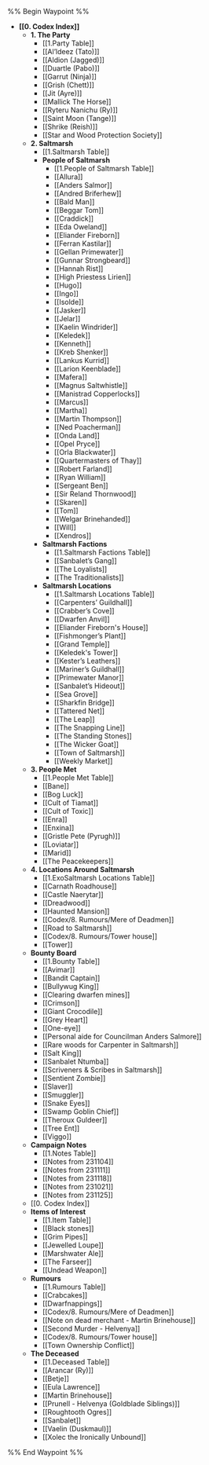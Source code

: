 %% Begin Waypoint %%
- **[[0. Codex Index]]**
	- **1. The Party**
		- [[1.Party Table]]
		- [[Al’ldeez (Tato)]]
		- [[Aldion (Jagged)]]
		- [[Duartle (Pabo)]]
		- [[Garrut (Ninja)]]
		- [[Grish (Chett)]]
		- [[Jit (Ayre)]]
		- [[Mallick The Horse]]
		- [[Ryteru Nanichu (Ry)]]
		- [[Saint Moon (Tange)]]
		- [[Shrike (Reish)]]
		- [[Star and Wood Protection Society]]
	- **2. Saltmarsh**
		- [[1.Saltmarsh Table]]
		- **People of Saltmarsh**
			- [[1.People of Saltmarsh Table]]
			- [[Allura]]
			- [[Anders Salmor]]
			- [[Andred Briferhew]]
			- [[Bald Man]]
			- [[Beggar Tom]]
			- [[Craddick]]
			- [[Eda Oweland]]
			- [[Eliander Fireborn]]
			- [[Ferran Kastilar]]
			- [[Gellan Primewater]]
			- [[Gunnar Strongbeard]]
			- [[Hannah Rist]]
			- [[High Priestess Lirien]]
			- [[Hugo]]
			- [[Ingo]]
			- [[Isolde]]
			- [[Jasker]]
			- [[Jelar]]
			- [[Kaelin Windrider]]
			- [[Keledek]]
			- [[Kenneth]]
			- [[Kreb Shenker]]
			- [[Lankus Kurrid]]
			- [[Larion Keenblade]]
			- [[Mafera]]
			- [[Magnus Saltwhistle]]
			- [[Manistrad Copperlocks]]
			- [[Marcus]]
			- [[Martha]]
			- [[Martin Thompson]]
			- [[Ned Poacherman]]
			- [[Onda Land]]
			- [[Opel Pryce]]
			- [[Orla Blackwater]]
			- [[Quartermasters of Thay]]
			- [[Robert Farland]]
			- [[Ryan William]]
			- [[Sergeant Ben]]
			- [[Sir Reland Thornwood]]
			- [[Skaren]]
			- [[Tom]]
			- [[Welgar Brinehanded]]
			- [[Will]]
			- [[Xendros]]
		- **Saltmarsh Factions**
			- [[1.Saltmarsh Factions Table]]
			- [[Sanbalet’s Gang]]
			- [[The Loyalists]]
			- [[The Traditionalists]]
		- **Saltmarsh Locations**
			- [[1.Saltmarsh Locations Table]]
			- [[Carpenters’ Guildhall]]
			- [[Crabber’s Cove]]
			- [[Dwarfen Anvil]]
			- [[Eliander Fireborn's House]]
			- [[Fishmonger’s Plant]]
			- [[Grand Temple]]
			- [[Keledek's Tower]]
			- [[Kester’s Leathers]]
			- [[Mariner’s Guildhall]]
			- [[Primewater Manor]]
			- [[Sanbalet’s Hideout]]
			- [[Sea Grove]]
			- [[Sharkfin Bridge]]
			- [[Tattered Net]]
			- [[The Leap]]
			- [[The Snapping Line]]
			- [[The Standing Stones]]
			- [[The Wicker Goat]]
			- [[Town of Saltmarsh]]
			- [[Weekly Market]]
	- **3. People Met**
		- [[1.People Met Table]]
		- [[Bane]]
		- [[Bog Luck]]
		- [[Cult of Tiamat]]
		- [[Cult of Toxic]]
		- [[Enra]]
		- [[Enxina]]
		- [[Gristle Pete (Pyrugh)]]
		- [[Loviatar]]
		- [[Marid]]
		- [[The Peacekeepers]]
	- **4. Locations Around Saltmarsh**
		- [[1.ExoSaltmarsh Locations Table]]
		- [[Carnath Roadhouse]]
		- [[Castle Naerytar]]
		- [[Dreadwood]]
		- [[Haunted Mansion]]
		- [[Codex/8. Rumours/Mere of Deadmen]]
		- [[Road to Saltmarsh]]
		- [[Codex/8. Rumours/Tower house]]
		- [[Tower]]
	- **Bounty Board**
		- [[1.Bounty Table]]
		- [[Avimar]]
		- [[Bandit Captain]]
		- [[Bullywug King]]
		- [[Clearing dwarfen mines]]
		- [[Crimson]]
		- [[Giant Crocodile]]
		- [[Grey Heart]]
		- [[One-eye]]
		- [[Personal aide for Councilman Anders Salmore]]
		- [[Rare woods for Carpenter in Saltmarsh]]
		- [[Salt King]]
		- [[Sanbalet Ntumba]]
		- [[Scriveners & Scribes in Saltmarsh]]
		- [[Sentient Zombie]]
		- [[Slaver]]
		- [[Smuggler]]
		- [[Snake Eyes]]
		- [[Swamp Goblin Chief]]
		- [[Theroux Guldeer]]
		- [[Tree Ent]]
		- [[Viggo]]
	- **Campaign Notes**
		- [[1.Notes Table]]
		- [[Notes from 231104]]
		- [[Notes from 231111]]
		- [[Notes from 231118]]
		- [[Notes from 231021]]
		- [[Notes from 231125]]
	- [[0. Codex Index]]
	- **Items of Interest**
		- [[1.Item Table]]
		- [[Black stones]]
		- [[Grim Pipes]]
		- [[Jewelled Loupe]]
		- [[Marshwater Ale]]
		- [[The Farseer]]
		- [[Undead Weapon]]
	- **Rumours**
		- [[1.Rumours Table]]
		- [[Crabcakes]]
		- [[Dwarfnappings]]
		- [[Codex/8. Rumours/Mere of Deadmen]]
		- [[Note on dead merchant - Martin Brinehouse]]
		- [[Second Murder - Helvenya]]
		- [[Codex/8. Rumours/Tower house]]
		- [[Town Ownership Conflict]]
	- **The Deceased**
		- [[1.Deceased Table]]
		- [[Arancar (Ry)]]
		- [[Betje]]
		- [[Eula Lawrence]]
		- [[Martin Brinehouse]]
		- [[Prunell - Helvenya (Goldblade Siblings)]]
		- [[Roughtooth Ogres]]
		- [[Sanbalet]]
		- [[Vaelin (Duskmaul)]]
		- [[Xolec the Ironically Unbound]]

%% End Waypoint %%